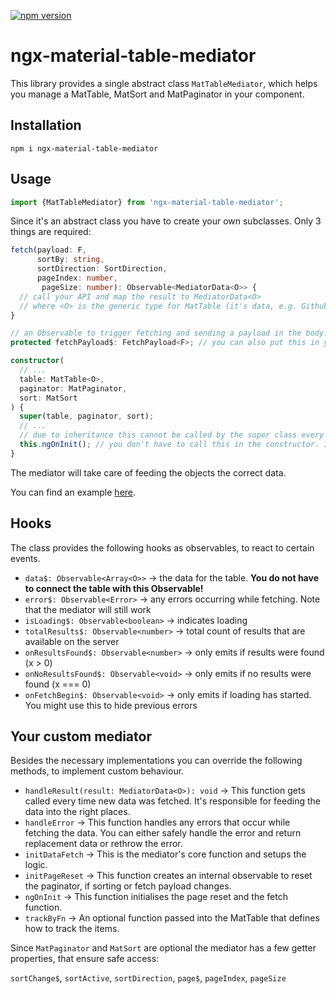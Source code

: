 [![npm version](https://badge.fury.io/js/ngx-material-table-mediator.svg)](https://badge.fury.io/js/ngx-material-table-mediator)

# ngx-material-table-mediator

This library provides a single abstract class `MatTableMediator`,
which helps you manage a MatTable, MatSort and MatPaginator in your component.

## Installation

```
npm i ngx-material-table-mediator
```

## Usage

```typescript
import {MatTableMediator} from 'ngx-material-table-mediator';
```

Since it's an abstract class you have to create your own subclasses. Only 3 things are required:

```typescript
fetch(payload: F,
      sortBy: string, 
      sortDirection: SortDirection,
      pageIndex: number,
       pageSize: number): Observable<MediatorData<O>> {
  // call your API and map the result to MediatorData<O>
  // where <O> is the generic type for MatTable (it's data, e.g. GithubIssue, not Array<GithubIssue> !)
}
```

```typescript
// an Observable to trigger fetching and sending a payload in the body.
protected fetchPayload$: FetchPayload<F>; // you can also put this in your constructor!
```

```typescript
constructor( 
  // ...
  table: MatTable<O>,
  paginator: MatPaginator,
  sort: MatSort
) {
  super(table, paginator, sort);
  // ...
  // due to inheritance this cannot be called by the super class every time
  this.ngOnInit(); // you don't have to call this in the constructor. It depends on your use case.
}
```

The mediator will take care of feeding the objects the correct data.

You can find an example [here](https://github.com/JanMalch/ngx-material-table-mediator/tree/master/src/app).

## Hooks

The class provides the following hooks as observables, to react to certain events.

- `data$: Observable<Array<O>>` → the data for the table. **You do not have to connect the table with this Observable!**
- `error$: Observable<Error>` → any errors occurring while fetching. Note that the mediator will still work
- `isLoading$: Observable<boolean>` → indicates loading
- `totalResults$: Observable<number>` → total count of results that are available on the server
- `onResultsFound$: Observable<number>` → only emits if results were found (x > 0)
- `onNoResultsFound$: Observable<void>` → only emits if no results were found (x === 0)
- `onFetchBegin$: Observable<void>` → only emits if loading has started. You might use this to hide previous errors

## Your custom mediator

Besides the necessary implementations you can override the following methods, to implement custom behaviour.

- `handleResult(result: MediatorData<O>): void` → This function gets called every time new data was fetched.
                                                   It's responsible for feeding the data into the right places.
- `handleError` → This function handles any errors that occur while fetching the data.
                   You can either safely handle the error and return replacement data or rethrow the error.
- `initDataFetch` → This is the mediator's core function and setups the logic.
- `initPageReset` → This function creates an internal observable to reset the paginator, if sorting or fetch payload changes.
- `ngOnInit` → This function initialises the page reset and the fetch function.
- `trackByFn` → An optional function passed into the MatTable that defines how to track the items.

Since `MatPaginator` and `MatSort` are optional the mediator has a few getter properties, that ensure safe access:

`sortChange$`, `sortActive`, `sortDirection`, `page$`, `pageIndex`, `pageSize`
